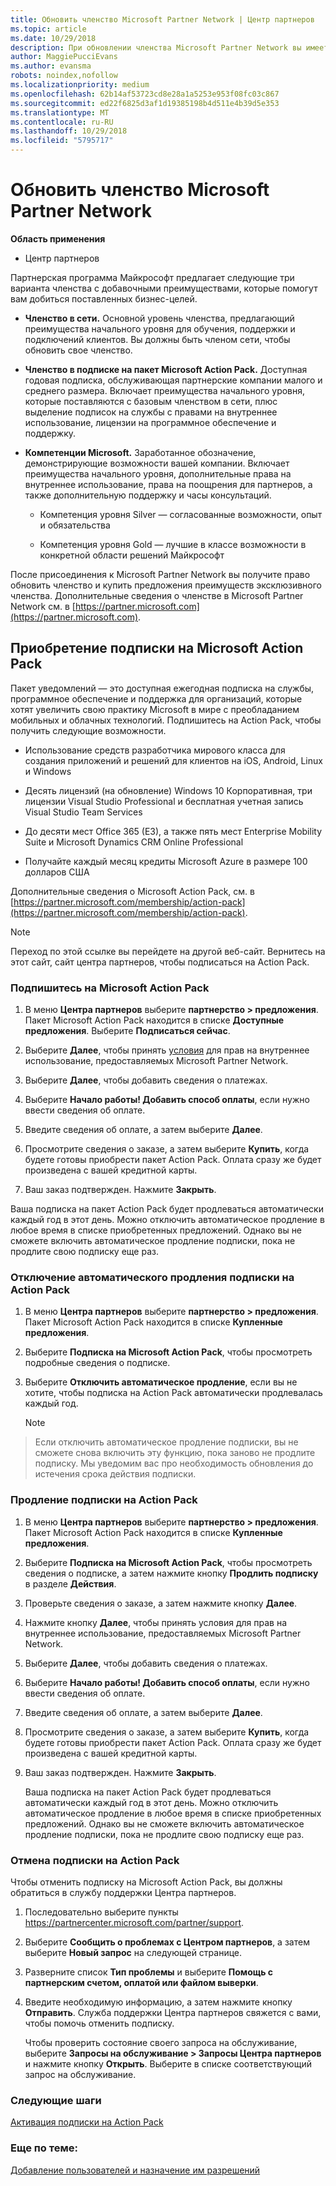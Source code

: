 ```yaml
---
title: Обновить членство Microsoft Partner Network | Центр партнеров
ms.topic: article
ms.date: 10/29/2018
description: При обновлении членства Microsoft Partner Network вы имеете право на преимущества эксклюзивного членства. Узнайте, как найти и приобрести доступные предложения.
author: MaggiePucciEvans
ms.author: evansma
robots: noindex,nofollow
ms.localizationpriority: medium
ms.openlocfilehash: 62b14af53723cd8e28a1a5253e953f08fc03c867
ms.sourcegitcommit: ed22f6825d3af1d19385198b4d511e4b39d5e353
ms.translationtype: MT
ms.contentlocale: ru-RU
ms.lasthandoff: 10/29/2018
ms.locfileid: "5795717"
---
```

# <a name="upgrade-your-microsoft-partner-network-membership"></a>Обновить членство Microsoft Partner Network

**Область применения**

-  Центр партнеров

Партнерская программа Майкрософт предлагает следующие три варианта членства с добавочными преимуществами, которые помогут вам добиться поставленных бизнес-целей.

- **Членство в сети.** Основной уровень членства, предлагающий преимущества начального уровня для обучения, поддержки и подключений клиентов. Вы должны быть членом сети, чтобы обновить свое членство.

- **Членство в подписке на пакет Microsoft Action Pack.** Доступная годовая подписка, обслуживающая партнерские компании малого и среднего размера. Включает преимущества начального уровня, которые поставляются с базовым членством в сети, плюс выделение подписок на службы с правами на внутреннее использование, лицензии на программное обеспечение и поддержку.

- **Компетенции Microsoft.** Заработанное обозначение, демонстрирующие возможности вашей компании. Включает преимущества начального уровня, дополнительные права на внутреннее использование, права на поощрения для партнеров, а также дополнительную поддержку и часы консультаций.

  - Компетенция уровня Silver — согласованные возможности, опыт и обязательства

  - Компетенция уровня Gold — лучшие в классе возможности в конкретной области решений Майкрософт

После присоединения к Microsoft Partner Network вы получите право обновить членство и купить предложения преимуществ эксклюзивного членства. Дополнительные сведения о членстве в Microsoft Partner Network см. в [https://partner.microsoft.com](https://partner.microsoft.com).


## <a name="purchase-a-microsoft-action-pack-subscription"></a>Приобретение подписки на Microsoft Action Pack

Пакет уведомлений — это доступная ежегодная подписка на службы, программное обеспечение и поддержка для организаций, которые хотят увеличить свою практику Microsoft в мире с преобладанием мобильных и облачных технологий. Подпишитесь на Action Pack, чтобы получить следующие возможности.

- Использование средств разработчика мирового класса для создания приложений и решений для клиентов на iOS, Android, Linux и Windows 

- Десять лицензий (на обновление) Windows 10 Корпоративная, три лицензии Visual Studio Professional и бесплатная учетная запись Visual Studio Team Services 

- До десяти мест Office 365 (E3), а также пять мест Enterprise Mobility Suite и Microsoft Dynamics CRM Online Professional

- Получайте каждый месяц кредиты Microsoft Azure в размере 100 долларов США

Дополнительные сведения о Microsoft Action Pack, см. в [https://partner.microsoft.com/membership/action-pack](https://partner.microsoft.com/membership/action-pack). 

> [!NOTE]  
> Переход по этой ссылке вы перейдете на другой веб-сайт. Вернитесь на этот сайт, сайт центра партнеров, чтобы подписаться на Action Pack.


### <a name="subscribe-to-microsoft-action-pack"></a>Подпишитесь на Microsoft Action Pack

1. В меню **Центра партнеров** выберите **партнерство > предложения**. Пакет Microsoft Action Pack находится в списке **Доступные предложения**. Выберите **Подписаться сейчас**. 

2. Выберите **Далее**, чтобы принять [условия](https://go.microsoft.com/fwlink/?linkid=842232) для прав на внутреннее использование, предоставляемых Microsoft Partner Network.  

3. Выберите **Далее**, чтобы добавить сведения о платежах. 

4. Выберите **Начало работы! Добавить способ оплаты**, если нужно ввести сведения об оплате. 

5. Введите сведения об оплате, а затем выберите **Далее**.

6. Просмотрите сведения о заказе, а затем выберите **Купить**, когда будете готовы приобрести пакет Action Pack. Оплата сразу же будет произведена с вашей кредитной карты.

7. Ваш заказ подтвержден. Нажмите **Закрыть**.

Ваша подписка на пакет Action Pack будет продлеваться автоматически каждый год в этот день. Можно отключить автоматическое продление в любое время в списке приобретенных предложений. Однако вы не сможете включить автоматическое продление подписки, пока не продлите свою подписку еще раз. 

### <a name="turn-off-automatic-action-pack-subscription-renewal"></a>Отключение автоматического продления подписки на Action Pack

1. В меню **Центра партнеров** выберите **партнерство > предложения**. Пакет Microsoft Action Pack находится в списке **Купленные предложения**.

2. Выберите **Подписка на Microsoft Action Pack**, чтобы просмотреть подробные сведения о подписке. 

3. Выберите **Отключить автоматическое продление**, если вы не хотите, чтобы подписка на Action Pack автоматически продлевалась каждый год. 

   > [!NOTE]  
> Если отключить автоматическое продление подписки, вы не сможете снова включить эту функцию, пока заново не продлите подписку. Мы уведомим вас про необходимость обновления до истечения срока действия подписки.


### <a name="renew-your-action-pack-subscription"></a>Продление подписки на Action Pack

1. В меню **Центра партнеров** выберите **партнерство > предложения**. Пакет Microsoft Action Pack находится в списке **Купленные предложения**.

2. Выберите **Подписка на Microsoft Action Pack**, чтобы просмотреть сведения о подписке, а затем нажмите кнопку **Продлить подписку** в разделе **Действия**.  

3. Проверьте сведения о заказе, а затем нажмите кнопку **Далее**.

4. Нажмите кнопку **Далее**, чтобы принять условия для прав на внутреннее использование, предоставляемых Microsoft Partner Network.  

5. Выберите **Далее**, чтобы добавить сведения о платежах. 

6. Выберите **Начало работы! Добавить способ оплаты**, если нужно ввести сведения об оплате. 

7. Введите сведения об оплате, а затем выберите **Далее**.

8. Просмотрите сведения о заказе, а затем выберите **Купить**, когда будете готовы приобрести пакет Action Pack. Оплата сразу же будет произведена с вашей кредитной карты.

9. Ваш заказ подтвержден. Нажмите **Закрыть**.

    Ваша подписка на пакет Action Pack будет продлеваться автоматически каждый год в этот день. Можно отключить автоматическое продление в любое время в списке приобретенных предложений. Однако вы не сможете включить автоматическое продление подписки, пока не продлите свою подписку еще раз. 


### <a name="cancel-your-action-pack-subscription"></a>Отмена подписки на Action Pack

Чтобы отменить подписку на Microsoft Action Pack, вы должны обратиться в службу поддержки Центра партнеров.

1. Последовательно выберите пункты https://partnercenter.microsoft.com/partner/support.

2. Выберите **Сообщить о проблемах с Центром партнеров**, а затем выберите **Новый запрос** на следующей странице.

3. Разверните список **Тип проблемы** и выберите **Помощь с партнерским счетом, оплатой или файлом выверки**. 

4. Введите необходимую информацию, а затем нажмите кнопку **Отправить**. Служба поддержки Центра партнеров свяжется с вами, чтобы помочь отменить подписку.

    Чтобы проверить состояние своего запроса на обслуживание, выберите **Запросы на обслуживание > Запросы Центра партнеров** и нажмите кнопку **Открыть**. Выберите в списке соответствующий запрос на обслуживание.  

 
### <a name="next-steps"></a>Следующие шаги

[Активация подписки на Action Pack](manage-your-partner-network-benefits.md)


### <a name="related-topics"></a>Еще по теме:

[Добавление пользователей и назначение им разрешений](create-user-accounts-and-set-permissions.md)





